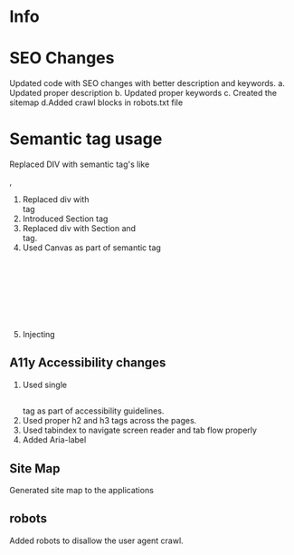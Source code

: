 # Info

# SEO Changes 
Updated code with SEO changes with better description and keywords.
a. Updated proper description 
b. Updated proper keywords 
c. Created the sitemap
d.Added crawl blocks in robots.txt file

# Semantic tag usage 
Replaced DIV with semantic tag's like <nav></nav>, <section>
1. Replaced div with <nav> tag
2. Introduced Section tag
3. Replaced div with Section and <article></article> tag.
4. Used Canvas as part of semantic tag
5. Injecting <svg> tag dynamically to add D3 Donut chart.

# A11y Accessibility changes
1. Used single <h1></h1> tag as part of accessibility guidelines. 
2. Used proper h2 and h3 tags across the pages.
3. Used tabindex to navigate screen reader and tab flow properly  
4. Added Aria-label

# Site Map
Generated site map to the applications

# robots
Added robots to disallow the user agent crawl.  



